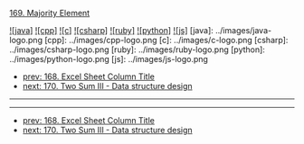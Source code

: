 [169. Majority Element](https://leetcode.com/problems/majority-element/)

[![java]](../java/169-majority-element.md)
[![cpp]](../cpp/169-majority-element.md)
[![c]](../c/169-majority-element.md)
[![csharp]](../csharp/169-majority-element.md)
[![ruby]](../ruby/169-majority-element.md)
[![python]](../python/169-majority-element.md)
[![js]](../js/169-majority-element.md)
[java]: ../images/java-logo.png
[cpp]: ../images/cpp-logo.png
[c]: ../images/c-logo.png
[csharp]: ../images/csharp-logo.png
[ruby]: ../images/ruby-logo.png
[python]: ../images/python-logo.png
[js]: ../images/js-logo.png

- [prev: 168. Excel Sheet Column Title](168-excel-sheet-column-title.md)
- [next: 170. Two Sum III - Data structure design](170-two-sum-iii-data-structure-design.md)

---


---

- [prev: 168. Excel Sheet Column Title](168-excel-sheet-column-title.md)
- [next: 170. Two Sum III - Data structure design](170-two-sum-iii-data-structure-design.md)
